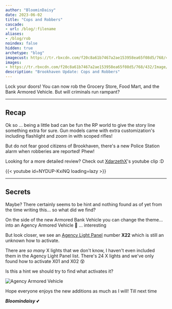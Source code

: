 ```yaml
---
author: "BloominDaisy"
date: 2023-06-02
title: "Cops and Robbers"
cascade:
- url: /blog/:filename
aliases:
- /blog/rob
noindex: false
hidden: true
archetype: "blog"
imagecust: https://tr.rbxcdn.com/f20c8a61b7467a2ae153958ea65f08d5/768/432/Image/Png
images:
- https://tr.rbxcdn.com/f20c8a61b7467a2ae153958ea65f08d5/768/432/Image/Png
description: "Brookhaven Update: Cops and Robbers"
---
```


Lock your doors! You can now rob the Grocery Store, Food Mart, and the Bank Armored Vehicle. But will criminals run rampant?

---

## Recap

Ok so ... being a little bad can be fun the RP world to give the story line something extra for sure. Gun models came with extra customization's including flashlight and zoom in with scoped rifles!

But do not fear good citizens of Brookhaven, there's a new Police Station alarm when robberies are reported! Phew!

Looking for a more detailed review? Check out [XdarzethX](https://www.youtube.com/@XdarzethX)'s youtube clip :D

{{< youtube id=NYDUP-KxiNQ loading=lazy >}}

---

## Secrets

Maybe? There certainly seems to be hint and nothing found as of yet from the time writing this... so what did we find?

On the side of the new Armored Bank Vehicle you can change the theme... into an Agency Armored Vehicle <span class="emojify">🤔</span> ... interesting


But look closer, we see an [Agency Light Panel](casebook/light_panel/) number **X22** which is still an unknown how to activate.

There are _so many_ X lights that we don't know, I haven't even included them in the Agency Light Panel list. There's 24 X lights and we've only found how to activate X01 and X02 <span class="emojify">😵‍</span>

Is this a hint we should try to find what activates it?

![Agency Armored Vehicle](/images/bh/robbery-update2.jpg)

Hope everyone enjoys the new additions as much as I will! Till next time

_**Bloomindaisy**_ <span class="nowrap"><span class="emojify">💕</span>